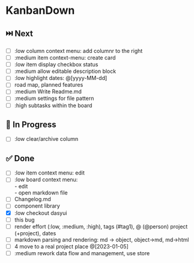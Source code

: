 # KanbanDown

## ⏭️ Next

- [ ] :low column context menu: add columnr to the right
- [ ] :medium item context-menu: create card
- [ ] :low item display checkbox status
- [ ] :medium allow editable description block
- [ ] :low highlight dates: @[yyyy-MM-dd]
- [ ] road map, planned features
- [ ] :medium Write Readme.md
- [ ] :medium settings for file pattern
- [ ] :high subtasks within the board

## 🚧 In Progress

- [ ] :low clear/archive column

## ✅ Done

- [ ] :low item context menu: edit
- [ ] :low board context menu:  <br />- edit <br />- open markdown file
- [ ] Changelog.md
- [ ] component library
- [x] :low checkout dasyui
- [ ] this bug
- [ ] render effort (:low, :medium, :high), tags (#tag1), @ (@person) project (+project), dates
- [ ] markdown parsing and rendering: md -> object, object->md, md->html
- [ ] 4 move to a real project place @[2023-01-05]
- [ ] :medium rework data flow and management, use store
